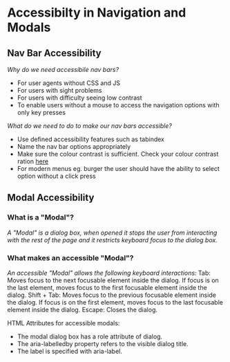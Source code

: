 


# Accessibilty in Navigation and Modals

## Nav Bar Accessibility
_Why do we need accessibile nav bars?_
* For user agents without CSS and JS
* For users with sight problems
* For users with difficulty seeing low contrast
* To enable users without a mouse to access the navigation options with only key presses

_What do we need to do to make our nav bars accessible?_
* Use defined accessibility features such as tabindex
* Name the nav bar options appropriately
* Make sure the colour contrast is sufficient. Check your colour contrast ration [here](http://webaim.org/resources/contrastchecker/)
* For modern menus eg. burger the user should have the ability to select option without a click press

## Modal Accessibility
### What is a "Modal"?
_A "Modal" is a dialog box, when opened it stops the user from interacting with the rest of the page and it restricts keyboard focus to the dialog box._

### What makes an accessible "Modal"?

_An accessible "Modal" allows the following keyboard interactions:_
Tab:
Moves focus to the next focusable element inside the dialog.
If focus is on the last element, moves focus to the first focusable element inside the dialog.
Shift + Tab:
Moves focus to the previous focusable element inside the dialog.
If focus is on the first element, moves focus to the last focusable element inside the dialog.
Escape: Closes the dialog.

HTML Attributes for accessible modals:

* The modal dialog box has a role attribute of dialog.
* The aria-labelledby property refers to the visible dialog title.
*  The label is specified with aria-label.
